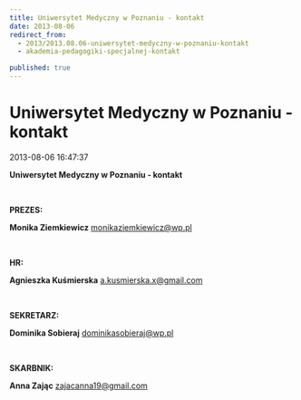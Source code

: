 ```yaml
---
title: Uniwersytet Medyczny w Poznaniu - kontakt
date: 2013-08-06
redirect_from: 
  - 2013/2013.08.06-uniwersytet-medyczny-w-poznaniu-kontakt
  - akademia-pedagogiki-specjalnej-kontakt

published: true
---
```




# Uniwersytet Medyczny w Poznaniu - kontakt

<time>2013-08-06 16:47:37</time>


**Uniwersytet Medyczny w Poznaniu - kontakt**


 


**PREZES:**


**Monika Ziemkiewicz**
[monikaziemkiewicz@wp.pl](monikaziemkiewicz@wp.pl%20) 


 


**HR:**


**Agnieszka Kuśmierska**
a.kusmierska.x@gmail.com


 


**SEKRETARZ:**


**Dominika Sobieraj**
dominikasobieraj@wp.pl


 


**SKARBNIK:**


**Anna Zając**
zajacanna19@gmail.com


 


 


<!--{{json:{"created_date":"2013-08-06 16:47:37","publish_down":"0000-00-00 00:00:00","id":"5282"}}}-->